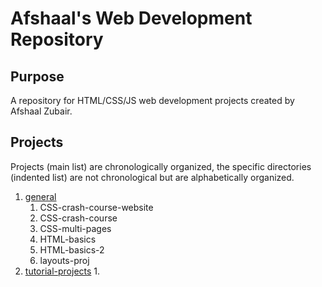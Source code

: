 # Afshaal's Web Development Repository

## Purpose

A repository for HTML/CSS/JS web development projects created by Afshaal Zubair.

## Projects

Projects (main list) are chronologically organized, the specific directories (indented list) are not chronological but are alphabetically organized.

1. [general](https://github.com/afshaalzubair/web-development/tree/main/general)
   1. CSS-crash-course-website
   2. CSS-crash-course
   3. CSS-multi-pages
   4. HTML-basics
   5. HTML-basics-2
   6. layouts-proj
2. [tutorial-projects](https://github.com/afshaalzubair/web-development/tree/main/tutorial-projects)
   1. 
